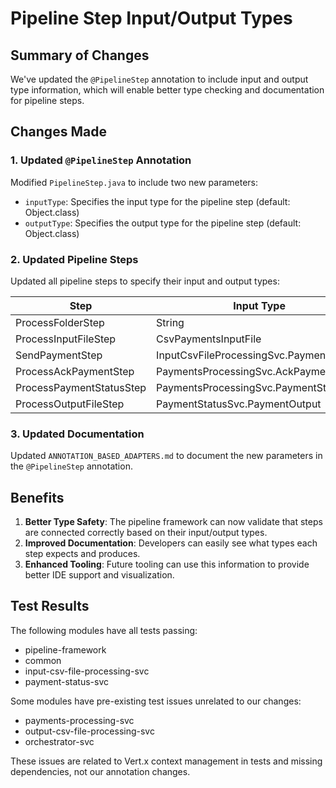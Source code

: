 # Pipeline Step Input/Output Types

## Summary of Changes

We've updated the `@PipelineStep` annotation to include input and output type information, which will enable better type checking and documentation for pipeline steps.

## Changes Made

### 1. Updated `@PipelineStep` Annotation

Modified `PipelineStep.java` to include two new parameters:
- `inputType`: Specifies the input type for the pipeline step (default: Object.class)
- `outputType`: Specifies the output type for the pipeline step (default: Object.class)

### 2. Updated Pipeline Steps

Updated all pipeline steps to specify their input and output types:

| Step | Input Type | Output Type |
|------|------------|-------------|
| ProcessFolderStep | String | CsvPaymentsInputFile |
| ProcessInputFileStep | CsvPaymentsInputFile | InputCsvFileProcessingSvc.PaymentRecord |
| SendPaymentStep | InputCsvFileProcessingSvc.PaymentRecord | PaymentsProcessingSvc.AckPaymentSent |
| ProcessAckPaymentStep | PaymentsProcessingSvc.AckPaymentSent | PaymentsProcessingSvc.PaymentStatus |
| ProcessPaymentStatusStep | PaymentsProcessingSvc.PaymentStatus | PaymentStatusSvc.PaymentOutput |
| ProcessOutputFileStep | PaymentStatusSvc.PaymentOutput | OutputCsvFileProcessingSvc.CsvPaymentsOutputFile |

### 3. Updated Documentation

Updated `ANNOTATION_BASED_ADAPTERS.md` to document the new parameters in the `@PipelineStep` annotation.

## Benefits

1. **Better Type Safety**: The pipeline framework can now validate that steps are connected correctly based on their input/output types.
2. **Improved Documentation**: Developers can easily see what types each step expects and produces.
3. **Enhanced Tooling**: Future tooling can use this information to provide better IDE support and visualization.

## Test Results

The following modules have all tests passing:
- pipeline-framework
- common
- input-csv-file-processing-svc
- payment-status-svc

Some modules have pre-existing test issues unrelated to our changes:
- payments-processing-svc
- output-csv-file-processing-svc
- orchestrator-svc

These issues are related to Vert.x context management in tests and missing dependencies, not our annotation changes.